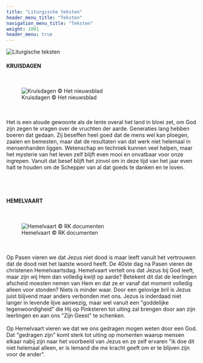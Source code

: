 ```yaml
---
title: "Liturgische teksten"
header_menu_title: "Teksten"
navigation_menu_title: "Teksten"
weight: 1001
header_menu: true
---
```


![Liturgische teksten](images/liturgische-teksten.jpg)




#### KRUISDAGEN
<br>
<figure><img src="images/pb-kruis.jpg" alt=" Kruisdagen © Het nieuwsblad" style="max-height: 500px; max-width: 500px;" /><figcaption> Kruisdagen © Het nieuwsblad</figcaption></figure><br>
<br>
Het is een aloude gewoonte als de lente overal het land in bloei zet, om God zijn zegen te vragen over de vruchten der aarde. Generaties lang hebben boeren dat gedaan. Zij beseffen heel goed dat de mens wel kan ploegen, zaaien en bemesten, maar dat de resultaten van dat werk niet helemaal in mensenhanden liggen. Wetenschap en techniek kunnen veel helpen, maar het mysterie van het leven zelf blijft even mooi en onvatbaar voor onze ingrepen. Vanuit dat besef blijft het zinvol om in deze tijd van het jaar even halt te houden om de Schepper van al dat goeds te danken en te loven.<br>
<br>
<br>
<br>





#### HEMELVAART
<br>
<figure><img src="images/pb-hv.jpg" alt=" Hemelvaart © RK documenten" style="max-height: 500px; max-width: 500px;" /><figcaption> Hemelvaart © RK documenten</figcaption></figure><br>
<br>
Op Pasen vieren we dat Jezus niet dood is maar leeft vanuit het vertrouwen dat de dood niet het laatste woord heeft. De 40ste dag na Pasen vieren de christenen Hemelvaartsdag. Hemelvaart vertelt ons dat Jezus bij God leeft, maar zijn wij Hem dan volledig kwijt op aarde? Betekent dit dat de leerlingen afscheid moesten nemen van Hem en dat ze er vanaf dat moment volledig alleen voor stonden? Niets is minder waar. Door een gelovige bril is Jezus juist blijvend maar anders verbonden met ons. Jezus is inderdaad niet langer in levende lijve aanwezig, maar wel vanuit een "goddelijke tegenwoordigheid" die Hij op Pinksteren tot uiting zal brengen door aan zijn leerlingen en aan ons "Zijn Geest" te schenken.<br>
<br>
Op Hemelvaart vieren we dat we ons gedragen mogen weten door een God. Dat "gedragen zijn" komt sterk tot uiting op momenten waarop mensen elkaar nabij zijn naar het voorbeeld van Jezus en ze zelf ervaren "ik doe dit niet helemaal alleen, er is Iemand die me kracht geeft om er te blijven zijn voor de ander".<br>
<br>
<br>
<br>


